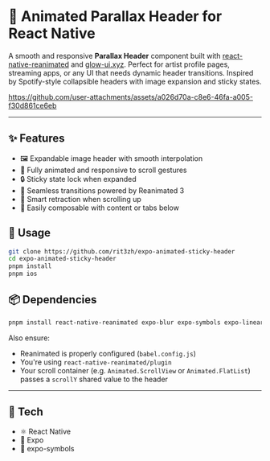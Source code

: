 # 🚀 Animated Parallax Header for React Native

A smooth and responsive **Parallax Header** component built with [react-native-reanimated](https://docs.swmansion.com/react-native-reanimated/) and [glow-ui.xyz](https://glow-ui.xyz). Perfect for artist profile pages, streaming apps, or any UI that needs dynamic header transitions. Inspired by Spotify-style collapsible headers with image expansion and sticky states.

https://github.com/user-attachments/assets/a026d70a-c8e6-46fa-a005-f30d861ce6eb

---

## ✨ Features

- 🖼️ Expandable image header with smooth interpolation
- 📱 Fully animated and responsive to scroll gestures
- 🔒 Sticky state lock when expanded
- 💫 Seamless transitions powered by Reanimated 3
- 🧠 Smart retraction when scrolling up
- 🎨 Easily composable with content or tabs below

## 🚀 Usage

```bash
git clone https://github.com/rit3zh/expo-animated-sticky-header
cd expo-animated-sticky-header
pnpm install
pnpm ios
```

## 📦 Dependencies

```bash
pnpm install react-native-reanimated expo-blur expo-symbols expo-linear-gradient
```

Also ensure:

- Reanimated is properly configured (`babel.config.js`)
- You're using `react-native-reanimated/plugin`
- Your scroll container (e.g. `Animated.ScrollView` or `Animated.FlatList`) passes a `scrollY` shared value to the header

---

## 🧱 Tech

- ⚛️ React Native
- 🚀 Expo
- 🎨 expo-symbols
